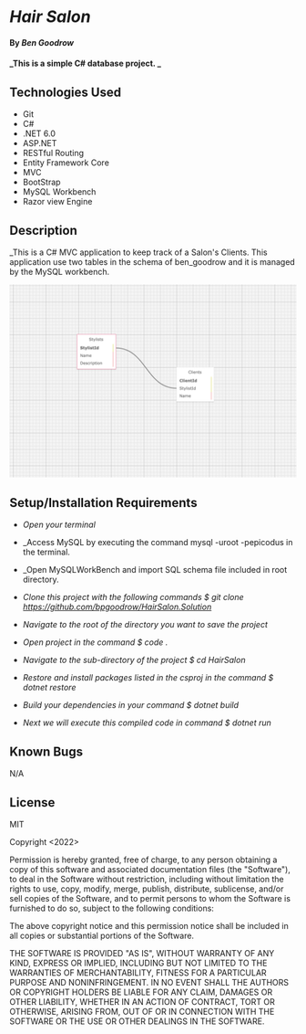 # _Hair Salon_

#### By _**Ben Goodrow**_

#### _This is a simple C# database project. _

## Technologies Used

* Git
* C#
* .NET 6.0
* ASP.NET
* RESTful Routing
* Entity Framework Core
* MVC
* BootStrap
* MySQL Workbench
* Razor view Engine

## Description

_This is a C# MVC application to keep track of a Salon's Clients. This application use two tables in the schema of ben_goodrow and it is managed by the MySQL workbench.

![image](HairSalonSchema.JPG)

## Setup/Installation Requirements

* _Open your terminal_

* _Access MySQL by executing the command mysql -uroot -pepicodus in the terminal.
* _Open MySQLWorkBench and import SQL schema file included in root directory.
* _Clone this project with the following commands $ git clone https://github.com/bpgoodrow/HairSalon.Solution_
* _Navigate to the root of the directory you want to save the project_
* _Open project in the command $ code ._
* _Navigate to the sub-directory of the project $ cd HairSalon_
* _Restore and install packages listed in the csproj in the command $ dotnet restore_
* _Build your dependencies in your command $ dotnet build_
* _Next we will execute this compiled code in command $ dotnet run_

## Known Bugs

N/A

## License

MIT

Copyright <2022>

Permission is hereby granted, free of charge, to any person obtaining a copy of this software and associated documentation files (the "Software"), to deal in the Software without restriction, including without limitation the rights to use, copy, modify, merge, publish, distribute, sublicense, and/or sell copies of the Software, and to permit persons to whom the Software is furnished to do so, subject to the following conditions:

The above copyright notice and this permission notice shall be included in all copies or substantial portions of the Software.

THE SOFTWARE IS PROVIDED "AS IS", WITHOUT WARRANTY OF ANY KIND, EXPRESS OR IMPLIED, INCLUDING BUT NOT LIMITED TO THE WARRANTIES OF MERCHANTABILITY, FITNESS FOR A PARTICULAR PURPOSE AND NONINFRINGEMENT. IN NO EVENT SHALL THE AUTHORS OR COPYRIGHT HOLDERS BE LIABLE FOR ANY CLAIM, DAMAGES OR OTHER LIABILITY, WHETHER IN AN ACTION OF CONTRACT, TORT OR OTHERWISE, ARISING FROM, OUT OF OR IN CONNECTION WITH THE SOFTWARE OR THE USE OR OTHER DEALINGS IN THE SOFTWARE.
